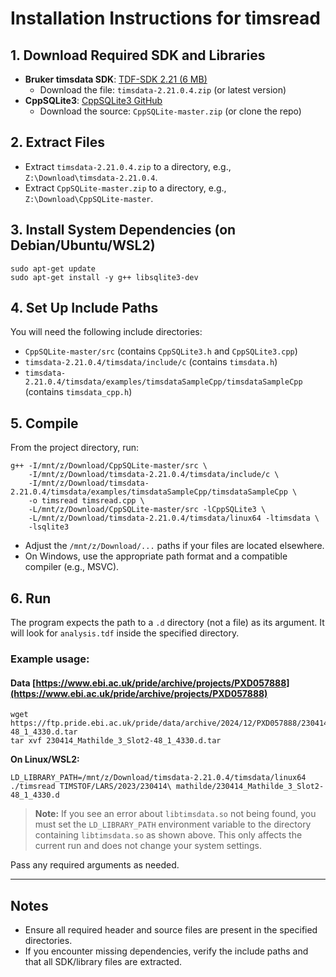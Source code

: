 # Installation Instructions for timsread

## 1. Download Required SDK and Libraries

- **Bruker timsdata SDK**: [TDF-SDK 2.21 (6 MB)](https://www.bruker.com/protected/en/services/software-downloads/mass-spectrometry/raw-data-access-libraries.html?scrollToFormContent=tdf)
    - Download the file: `timsdata-2.21.0.4.zip` (or latest version)
- **CppSQLite3**: [CppSQLite3 GitHub](https://github.com/neosmart/CppSQLite)
    - Download the source: `CppSQLite-master.zip` (or clone the repo)

## 2. Extract Files

- Extract `timsdata-2.21.0.4.zip` to a directory, e.g., `Z:\Download\timsdata-2.21.0.4`.
- Extract `CppSQLite-master.zip` to a directory, e.g., `Z:\Download\CppSQLite-master`.

## 3. Install System Dependencies (on Debian/Ubuntu/WSL2)

```
sudo apt-get update
sudo apt-get install -y g++ libsqlite3-dev
```

## 4. Set Up Include Paths

You will need the following include directories:
- `CppSQLite-master/src` (contains `CppSQLite3.h` and `CppSQLite3.cpp`)
- `timsdata-2.21.0.4/timsdata/include/c` (contains `timsdata.h`)
- `timsdata-2.21.0.4/timsdata/examples/timsdataSampleCpp/timsdataSampleCpp` (contains `timsdata_cpp.h`)

## 5. Compile

From the project directory, run:

```
g++ -I/mnt/z/Download/CppSQLite-master/src \
    -I/mnt/z/Download/timsdata-2.21.0.4/timsdata/include/c \
    -I/mnt/z/Download/timsdata-2.21.0.4/timsdata/examples/timsdataSampleCpp/timsdataSampleCpp \
    -o timsread timsread.cpp \
    -L/mnt/z/Download/CppSQLite-master/src -lCppSQLite3 \
    -L/mnt/z/Download/timsdata-2.21.0.4/timsdata/linux64 -ltimsdata \
    -lsqlite3
```

- Adjust the `/mnt/z/Download/...` paths if your files are located elsewhere.
- On Windows, use the appropriate path format and a compatible compiler (e.g., MSVC).

## 6. Run

The program expects the path to a `.d` directory (not a file) as its argument. It will look for `analysis.tdf` inside the specified directory.

### Example usage:

#### Data [https://www.ebi.ac.uk/pride/archive/projects/PXD057888](https://www.ebi.ac.uk/pride/archive/projects/PXD057888) 

```
wget https://ftp.pride.ebi.ac.uk/pride/data/archive/2024/12/PXD057888/230414_Mathilde_3_Slot2-48_1_4330.d.tar
tar xvf 230414_Mathilde_3_Slot2-48_1_4330.d.tar
```

**On Linux/WSL2:**
```
LD_LIBRARY_PATH=/mnt/z/Download/timsdata-2.21.0.4/timsdata/linux64 ./timsread TIMSTOF/LARS/2023/230414\ mathilde/230414_Mathilde_3_Slot2-48_1_4330.d
```

> **Note:** If you see an error about `libtimsdata.so` not being found, you must set the `LD_LIBRARY_PATH` environment variable to the directory containing `libtimsdata.so` as shown above. This only affects the current run and does not change your system settings.


Pass any required arguments as needed.

---

## Notes
- Ensure all required header and source files are present in the specified directories.
- If you encounter missing dependencies, verify the include paths and that all SDK/library files are extracted.


